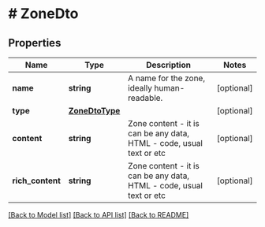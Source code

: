 # # ZoneDto

## Properties

Name | Type | Description | Notes
------------ | ------------- | ------------- | -------------
**name** | **string** | A name for the zone, ideally human-readable. | [optional]
**type** | [**ZoneDtoType**](ZoneDtoType.md) |  | [optional]
**content** | **string** | Zone content - it is can be any data, HTML - code, usual text or etc | [optional]
**rich_content** | **string** | Zone content - it is can be any data, HTML - code, usual text or etc | [optional]

[[Back to Model list]](../../README.md#models) [[Back to API list]](../../README.md#endpoints) [[Back to README]](../../README.md)
